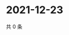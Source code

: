 # 2021-12-23

共 0 条

<!-- BEGIN WEIBO -->
<!-- 最后更新时间 Thu Dec 23 2021 02:17:32 GMT+0800 (China Standard Time) -->

<!-- END WEIBO -->
